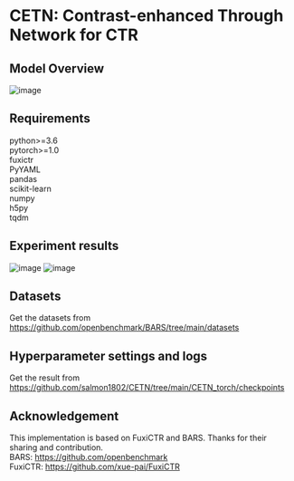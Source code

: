 # CETN: Contrast-enhanced Through Network for CTR
## Model Overview
![image](https://github.com/salmon1802/CETN/assets/73091798/d54be416-ba54-4e91-99fa-c814cca062c5)

## Requirements
python>=3.6  
pytorch>=1.0  
fuxictr  
PyYAML  
pandas  
scikit-learn  
numpy  
h5py  
tqdm  
## Experiment results
![image](https://github.com/salmon1802/CETN/assets/73091798/d02a3d3e-d89d-4a2b-bcd5-9922af07d9fa)
![image](https://github.com/salmon1802/CETN/assets/73091798/9aed6a44-39dc-467e-93f9-645bb1912a72)



## Datasets
Get the datasets from https://github.com/openbenchmark/BARS/tree/main/datasets

## Hyperparameter settings and logs
Get the result from https://github.com/salmon1802/CETN/tree/main/CETN_torch/checkpoints

## Acknowledgement
This implementation is based on FuxiCTR and BARS. Thanks for their sharing and contribution.  
BARS: https://github.com/openbenchmark  
FuxiCTR: https://github.com/xue-pai/FuxiCTR
